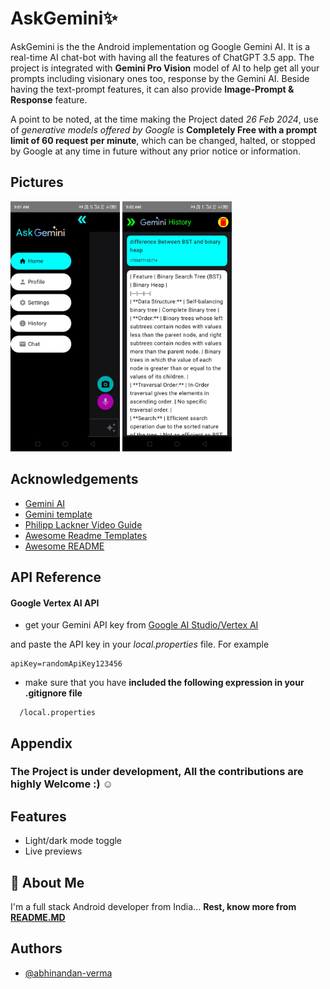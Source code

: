 
# AskGemini✨

AskGemini is the the Android implementation og Google Gemini AI.
It is a real-time AI chat-bot with having all the features of ChatGPT 3.5 app.
The project is integrated with **Gemini Pro Vision** model of AI to help get all your prompts including visionary ones too, response by the Gemini AI.
Beside having the text-prompt features, it can also provide **Image-Prompt & Response** feature.



A point to be noted, at the time making the Project dated *26 Feb 2024*, use of *generative models offered by Google* is **Completely Free with a prompt limit of 60 request per minute**, which can be changed, halted, or stopped by Google at any time in future without any prior notice or information.

## Pictures

<img src="/Pictures/navDrawer.jpeg" alt="App Screenshot" width="175" height="400" />  <img src="/Pictures/history.jpeg" alt="App Screenshot" width="175" height="400" />

## Acknowledgements

- [Gemini AI](https://gemini.google.com/app)
- [Gemini template](https://developer.android.com/studio/preview/gemini-template)
- [Philipp Lackner Video Guide](https://www.youtube.com/watch?v=i7PJwg0lrU0)
- [Awesome Readme Templates](https://awesomeopensource.com/project/elangosundar/awesome-README-templates)
- [Awesome README](https://github.com/matiassingers/awesome-readme)


## API Reference

#### Google Vertex AI API

- get your Gemini API key from [Google AI Studio/Vertex AI](https://aistudio.google.com/app/prompts/new_chat?utm_source=agd&utm_medium=referral&utm_campaign=core-cta&utm_content=)

and paste the API key in your *local.properties* file. For example

```http
apiKey=randomApiKey123456
```

- make sure that you have **included the following expression in your .gitignore file**
```http
  /local.properties
```


## Appendix

### The Project is under development, All the contributions are highly Welcome :) ☺️




## Features

- Light/dark mode toggle
- Live previews


## 🚀 About Me
I'm a full stack Android developer from India...
**Rest, know more from [README.MD](https://github.com/abhinandan-verma)**


## Authors

- [@abhinandan-verma](https://www.github.com/abhinandan-verma)


